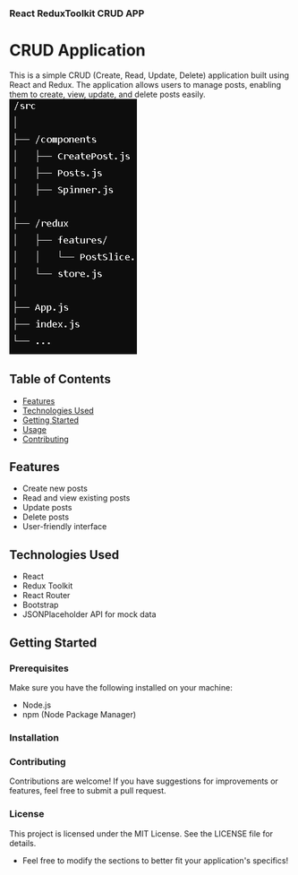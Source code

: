 ### React ReduxToolkit CRUD APP

# CRUD Application

This is a simple CRUD (Create, Read, Update, Delete) application built using React and Redux. The application allows users to manage posts, enabling them to create, view, update, and delete posts easily.
![Project file structure ](image/Screenshot%20.png)

## Table of Contents

- [Features](#features)
- [Technologies Used](#technologies-used)
- [Getting Started](#getting-started)
- [Usage](#usage)
- [Contributing](#contributing)

## Features

- Create new posts
- Read and view existing posts
- Update posts
- Delete posts
- User-friendly interface

## Technologies Used

- React
- Redux Toolkit
- React Router
- Bootstrap
- JSONPlaceholder API for mock data

## Getting Started

### Prerequisites

Make sure you have the following installed on your machine:

- Node.js
- npm (Node Package Manager)

### Installation

### Contributing

Contributions are welcome! If you have suggestions for improvements or features, feel free to submit a pull request.

### License

This project is licensed under the MIT License. See the LICENSE file for details.

- Feel free to modify the sections to better fit your application's specifics!
